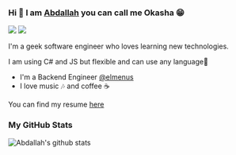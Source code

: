 
### Hi 👋  I am [Abdallah](https://www.linkedin.com/in/abdallah-okasha/ "https://www.linkedin.com/in/abdallah-okasha/") you can call me Okasha 😁

<p>
    <a href="https://www.linkedin.com/in/abdallah-okasha/"><img src="https://img.shields.io/badge/linkedin-%230177B5?style=flat&logo=linkedin&logoColor=white"/></a>
    <a href="https://stackoverflow.com/users/5863487/abdallah-okasha?tab=profile"><img src="https://img.shields.io/badge/stackoverflow-%230177B5?logo=stackoverflow&logoColor=white""/></a>
</p>
  
I'm a geek software engineer who loves learning new technologies. 

I am using C# and JS but flexible and can use any language🕺

- I'm a Backend Engineer [@elmenus](https://www.elmenus.com/)
- I love music 🎶 and coffee ☕️

You can find my resume <a href="https://drive.google.com/drive/u/0/folders/1wxT6m1dsETvpmGYchB5Sm-JALMS1VTD4">here</a>

### My GitHub Stats
![Abdallah's github stats](https://github-readme-stats.vercel.app/api?username=abdallahokasha&show_icons=true)

